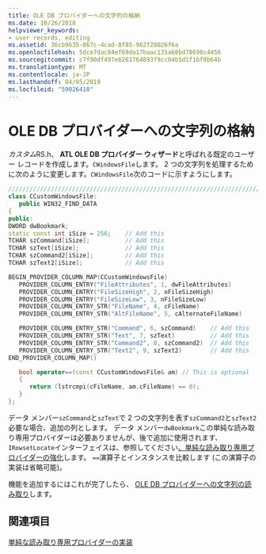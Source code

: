 ```yaml
---
title: OLE DB プロバイダーへの文字列の格納
ms.date: 10/26/2018
helpviewer_keywords:
- user records, editing
ms.assetid: 36cb9635-067c-4cad-8f85-962f28026f6a
ms.openlocfilehash: 5dce7dac84ef69da17baac135a68bd78698c4456
ms.sourcegitcommit: c7f90df497e6261764893f9cc04b5d1f1bf0b64b
ms.translationtype: MT
ms.contentlocale: ja-JP
ms.lasthandoff: 04/05/2019
ms.locfileid: "59026410"
---
```

# <a name="storing-strings-in-the-ole-db-provider"></a>OLE DB プロバイダーへの文字列の格納

*カスタム*RS.h、 **ATL OLE DB プロバイダー ウィザード**と呼ばれる既定のユーザー レコードを作成します。`CWindowsFile`します。 2 つの文字列を処理するために次のように変更します。`CWindowsFile`次のコードに示すようにします。

```cpp
////////////////////////////////////////////////////////////////////////
class CCustomWindowsFile:
   public WIN32_FIND_DATA
{
public:
DWORD dwBookmark;
static const int iSize = 256;    // Add this
TCHAR szCommand[iSize];          // Add this
TCHAR szText[iSize];             // Add this
TCHAR szCommand2[iSize];         // Add this
TCHAR szText2[iSize];            // Add this

BEGIN_PROVIDER_COLUMN_MAP(CCustomWindowsFile)
   PROVIDER_COLUMN_ENTRY("FileAttributes", 1, dwFileAttributes)
   PROVIDER_COLUMN_ENTRY("FileSizeHigh", 2, nFileSizeHigh)
   PROVIDER_COLUMN_ENTRY("FileSizeLow", 3, nFileSizeLow)
   PROVIDER_COLUMN_ENTRY_STR("FileName", 4, cFileName)
   PROVIDER_COLUMN_ENTRY_STR("AltFileName", 5, cAlternateFileName)

   PROVIDER_COLUMN_ENTRY_STR("Command", 6, szCommand)    // Add this
   PROVIDER_COLUMN_ENTRY_STR("Text", 7, szText)          // Add this
   PROVIDER_COLUMN_ENTRY_STR("Command2", 8, szCommand2)  // Add this
   PROVIDER_COLUMN_ENTRY_STR("Text2", 9, szText2)        // Add this
END_PROVIDER_COLUMN_MAP()

   bool operator==(const CCustomWindowsFile& am) // This is optional
   {
      return (lstrcmpi(cFileName, am.cFileName) == 0);
   }
};
```

データ メンバー`szCommand`と`szText`で 2 つの文字列を表す`szCommand2`と`szText2`必要な場合、追加の列とします。 データ メンバー`dwBookmark`この単純な読み取り専用プロバイダーは必要ありませんが、後で追加に使用されます、`IRowsetLocate`インターフェイスは、参照してください[、単純な読み取り専用プロバイダーの強化](../../data/oledb/enhancing-the-simple-read-only-provider.md)します。 `==`演算子とインスタンスを比較します (この演算子の実装は省略可能)。

機能を追加するにはこれが完了したら、 [OLE DB プロバイダーへの文字列の読み取り](../../data/oledb/reading-strings-into-the-ole-db-provider.md)します。

## <a name="see-also"></a>関連項目

[単純な読み取り専用プロバイダーの実装](../../data/oledb/implementing-the-simple-read-only-provider.md)<br/>
